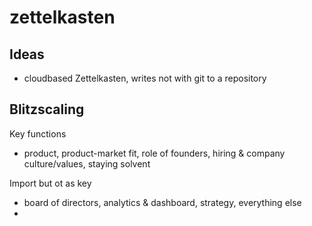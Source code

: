 # zettelkasten

## Ideas
- cloudbased Zettelkasten, writes not with git to a repository

## Blitzscaling
Key functions
- product, product-market fit, role of founders, hiring & company culture/values, staying solvent

Import but ot as key
- board of directors, analytics & dashboard, strategy, everything else
- 
